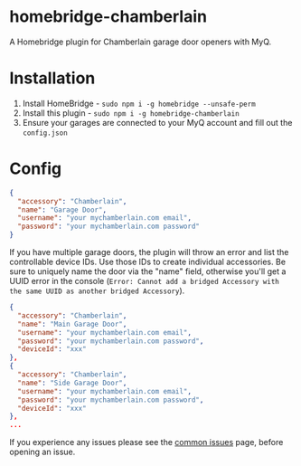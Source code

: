# homebridge-chamberlain
A Homebridge plugin for Chamberlain garage door openers with MyQ.

# Installation
1) Install HomeBridge  - ```sudo npm i -g homebridge --unsafe-perm```
2) Install this plugin - ```sudo npm i -g homebridge-chamberlain```
3) Ensure your garages are connected to your MyQ account and fill out the ```config.json```

# Config
```json
{
  "accessory": "Chamberlain",
  "name": "Garage Door",
  "username": "your mychamberlain.com email",
  "password": "your mychamberlain.com password"
}
```

If you have multiple garage doors, the plugin will throw an error and list the controllable device IDs. Use those IDs to create individual accessories. Be sure to uniquely name the door via the "name" field, otherwise you'll get a UUID error in the console (`Error: Cannot add a bridged Accessory with the same UUID as another bridged Accessory`).

```json
{
  "accessory": "Chamberlain",
  "name": "Main Garage Door",
  "username": "your mychamberlain.com email",
  "password": "your mychamberlain.com password",
  "deviceId": "xxx"
},
{
  "accessory": "Chamberlain",
  "name": "Side Garage Door",
  "username": "your mychamberlain.com email",
  "password": "your mychamberlain.com password",
  "deviceId": "xxx"
},
...
```
If you experience any issues please see the [common issues](https://github.com/caseywebdev/homebridge-chamberlain/wiki/Common-Issues) page, before opening an issue.
